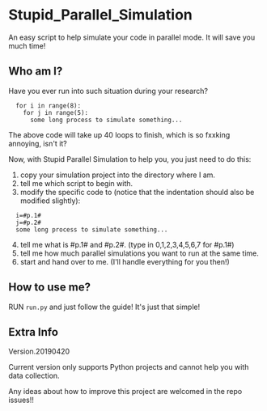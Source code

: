 # Stupid_Parallel_Simulation
An easy script to help simulate your code in parallel mode. It will save you much time!

## Who am I?
Have you ever run into such situation during your research?
```
  for i in range(8):
    for j in range(5):
      some long process to simulate something...
```
The above code will take up 40 loops to finish, which is so fxxking annoying, isn't it?

Now, with Stupid Parallel Simulation to help you, you just need to do this:

1. copy your simulation project into the directory where I am.
2. tell me which script to begin with.
3. modify the specific code to (notice that the indentation should also be modified slightly):
```
  i=#p.1#
  j=#p.2#
  some long process to simulate something...
```
4. tell me what is #p.1# and #p.2#. (type in 0,1,2,3,4,5,6,7 for #p.1#)
5. tell me how much parallel simulations you want to run at the same time.
6. start and hand over to me. (I'll handle everything for you then!)

## How to use me?
RUN `run.py` and just follow the guide! It's just that simple!

## Extra Info
Version.20190420

Current version only supports Python projects and cannot help you with data collection.

Any ideas about how to improve this project are welcomed in the repo issues!!
